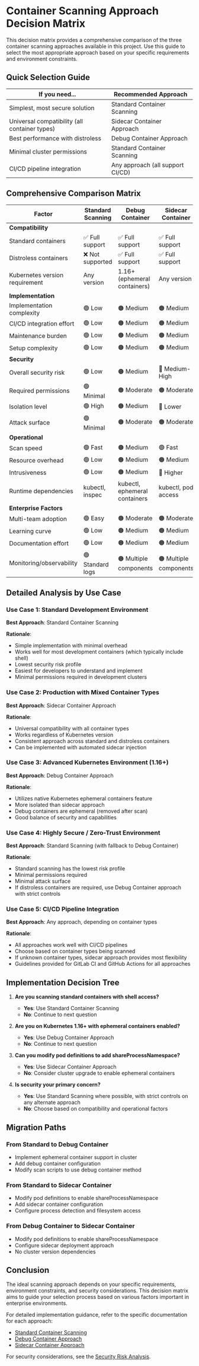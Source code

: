# Container Scanning Approach Decision Matrix

This decision matrix provides a comprehensive comparison of the three container scanning approaches available in this project. Use this guide to select the most appropriate approach based on your specific requirements and environment constraints.

## Quick Selection Guide

| If you need... | Recommended Approach |
|----------------|---------------------|
| Simplest, most secure solution | Standard Container Scanning |
| Universal compatibility (all container types) | Sidecar Container Approach |
| Best performance with distroless | Debug Container Approach |
| Minimal cluster permissions | Standard Container Scanning |
| CI/CD pipeline integration | Any approach (all support CI/CD) |

## Comprehensive Comparison Matrix

| Factor | Standard Scanning | Debug Container | Sidecar Container |
|--------|------------------|-----------------|-------------------|
| **Compatibility** |
| Standard containers | ✅ Full support | ✅ Full support | ✅ Full support |
| Distroless containers | ❌ Not supported | ✅ Full support | ✅ Full support |
| Kubernetes version requirement | Any version | 1.16+ (ephemeral containers) | Any version |
| **Implementation** |
| Implementation complexity | 🟢 Low | 🟠 Medium | 🟠 Medium |
| CI/CD integration effort | 🟢 Low | 🟠 Medium | 🟠 Medium |
| Maintenance burden | 🟢 Low | 🟠 Medium | 🟠 Medium |
| Setup complexity | 🟢 Low | 🟠 Medium | 🟠 Medium |
| **Security** |
| Overall security risk | 🟢 Low | 🟠 Medium | 🔴 Medium-High |
| Required permissions | 🟢 Minimal | 🟠 Moderate | 🟠 Moderate |
| Isolation level | 🟢 High | 🟠 Medium | 🔴 Lower |
| Attack surface | 🟢 Minimal | 🟠 Moderate | 🟠 Moderate |
| **Operational** |
| Scan speed | 🟢 Fast | 🟠 Medium | 🟢 Fast |
| Resource overhead | 🟢 Low | 🟠 Medium | 🟠 Medium |
| Intrusiveness | 🟢 Low | 🟠 Medium | 🔴 Higher |
| Runtime dependencies | kubectl, inspec | kubectl, ephemeral containers | kubectl, pod access |
| **Enterprise Factors** |
| Multi-team adoption | 🟢 Easy | 🟠 Moderate | 🟠 Moderate |
| Learning curve | 🟢 Low | 🟠 Medium | 🟠 Medium |
| Documentation effort | 🟢 Low | 🟠 Medium | 🟠 Medium |
| Monitoring/observability | 🟢 Standard logs | 🟠 Multiple components | 🟠 Multiple components |

## Detailed Analysis by Use Case

### Use Case 1: Standard Development Environment

**Best Approach**: Standard Container Scanning

**Rationale**:
- Simple implementation with minimal overhead
- Works well for most development containers (which typically include shell)
- Lowest security risk profile
- Easiest for developers to understand and implement
- Minimal permissions required in development clusters

### Use Case 2: Production with Mixed Container Types

**Best Approach**: Sidecar Container Approach

**Rationale**:
- Universal compatibility with all container types
- Works regardless of Kubernetes version
- Consistent approach across standard and distroless containers
- Can be implemented with automated sidecar injection

### Use Case 3: Advanced Kubernetes Environment (1.16+)

**Best Approach**: Debug Container Approach

**Rationale**:
- Utilizes native Kubernetes ephemeral containers feature
- More isolated than sidecar approach
- Debug containers are ephemeral (removed after scan)
- Good balance of security and capabilities

### Use Case 4: Highly Secure / Zero-Trust Environment

**Best Approach**: Standard Scanning (with fallback to Debug Container)

**Rationale**:
- Standard scanning has the lowest risk profile
- Minimal permissions required
- Minimal attack surface
- If distroless containers are required, use Debug Container approach with strict controls

### Use Case 5: CI/CD Pipeline Integration

**Best Approach**: Any approach, depending on container types

**Rationale**:
- All approaches work well with CI/CD pipelines
- Choose based on container types being scanned
- If unknown container types, sidecar approach provides most flexibility
- Guidelines provided for GitLab CI and GitHub Actions for all approaches

## Implementation Decision Tree

1. **Are you scanning standard containers with shell access?**
   - **Yes**: Use Standard Container Scanning
   - **No**: Continue to next question

2. **Are you on Kubernetes 1.16+ with ephemeral containers enabled?**
   - **Yes**: Use Debug Container Approach
   - **No**: Continue to next question

3. **Can you modify pod definitions to add shareProcessNamespace?**
   - **Yes**: Use Sidecar Container Approach
   - **No**: Consider cluster upgrade to enable ephemeral containers

4. **Is security your primary concern?**
   - **Yes**: Use Standard Scanning where possible, with strict controls on any alternate approach
   - **No**: Choose based on compatibility and operational factors

## Migration Paths

### From Standard to Debug Container
- Implement ephemeral container support in cluster
- Add debug container configuration
- Modify scan scripts to use debug container method

### From Standard to Sidecar Container
- Modify pod definitions to enable shareProcessNamespace
- Add sidecar container configuration
- Configure process detection and filesystem access

### From Debug Container to Sidecar Container
- Modify pod definitions to enable shareProcessNamespace
- Configure sidecar deployment approach
- No cluster version dependencies

## Conclusion

The ideal scanning approach depends on your specific requirements, environment constraints, and security considerations. This decision matrix aims to guide your selection process based on various factors important in enterprise environments.

For detailed implementation guidance, refer to the specific documentation for each approach:
- [Standard Container Scanning](../standard-container-scanning.md)
- [Debug Container Approach](../debugging-distroless.md)
- [Sidecar Container Approach](../sidecar-container-approach.md)

For security considerations, see the [Security Risk Analysis](security-risk-analysis.md).